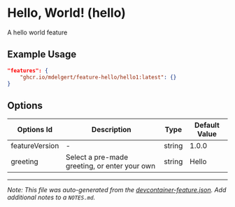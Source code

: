 
# Hello, World! (hello)

A hello world feature

## Example Usage

```json
"features": {
    "ghcr.io/mdelgert/feature-hello/hello1:latest": {}
}
```

## Options

| Options Id | Description | Type | Default Value |
|-----|-----|-----|-----|
| featureVersion | - | string | 1.0.0 |
| greeting | Select a pre-made greeting, or enter your own | string | Hello |



---

_Note: This file was auto-generated from the [devcontainer-feature.json](https://github.com/mdelgert/feature-hello/blob/main/src/hello/devcontainer-feature.json).  Add additional notes to a `NOTES.md`._
